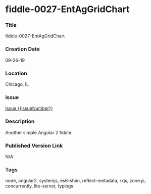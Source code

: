 fiddle-0027-EntAgGridChart
======


### Title

fiddle-0027-EntAgGridChart


### Creation Date

09-26-19


### Location

Chicago, IL


### Issue

[Issue {{issueNumber}}](https://github.com/bradyhouse/house/issues/{{issueNumber}})


### Description

Another simple Angular 2 fiddle.


### Published Version Link

N/A


### Tags

node, angular2, systemjs, es6-shim, reflect-metadata, rxjs, zone.js, concurrently, lite-server, typings

